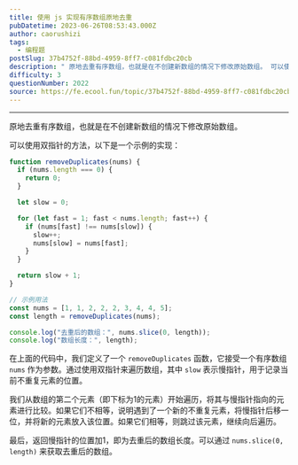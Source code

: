 ```yaml
---
title: 使用 js 实现有序数组原地去重
pubDatetime: 2023-06-26T08:53:43.000Z
author: caorushizi
tags:
  - 编程题
postSlug: 37b4752f-88bd-4959-8ff7-c081fdbc20cb
description: " 原地去重有序数组，也就是在不创建新数组的情况下修改原始数组。 可以使用双指针的方法，以下是一个示例的实现： function removeDuplicates(nums) { if (nums.length === 0) { return 0; } let slow = 0; for (let fast = 1; fast < nums.length; fast++) { if (nums[fa"
difficulty: 3
questionNumber: 2022
source: https://fe.ecool.fun/topic/37b4752f-88bd-4959-8ff7-c081fdbc20cb
---
```


---

原地去重有序数组，也就是在不创建新数组的情况下修改原始数组。

可以使用双指针的方法，以下是一个示例的实现：

```javascript
function removeDuplicates(nums) {
  if (nums.length === 0) {
    return 0;
  }

  let slow = 0;

  for (let fast = 1; fast < nums.length; fast++) {
    if (nums[fast] !== nums[slow]) {
      slow++;
      nums[slow] = nums[fast];
    }
  }

  return slow + 1;
}

// 示例用法
const nums = [1, 1, 2, 2, 2, 3, 4, 4, 5];
const length = removeDuplicates(nums);

console.log("去重后的数组：", nums.slice(0, length));
console.log("数组长度：", length);
```

在上面的代码中，我们定义了一个 `removeDuplicates` 函数，它接受一个有序数组 `nums` 作为参数。通过使用双指针来遍历数组，其中 `slow` 表示慢指针，用于记录当前不重复元素的位置。

我们从数组的第二个元素（即下标为1的元素）开始遍历，将其与慢指针指向的元素进行比较。如果它们不相等，说明遇到了一个新的不重复元素，将慢指针后移一位，并将新的元素放入该位置。如果它们相等，则跳过该元素，继续向后遍历。

最后，返回慢指针的位置加1，即为去重后的数组长度。可以通过 `nums.slice(0, length)` 来获取去重后的数组。

